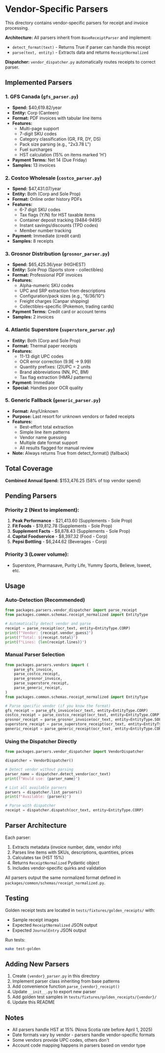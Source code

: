 # Vendor-Specific Parsers

This directory contains vendor-specific parsers for receipt and invoice processing.

**Architecture:** All parsers inherit from `BaseReceiptParser` and implement:
- `detect_format(text)` - Returns True if parser can handle this receipt
- `parse(text, entity)` - Extracts data and returns `ReceiptNormalized`

**Dispatcher:** `vendor_dispatcher.py` automatically routes receipts to correct parser.

## Implemented Parsers

### 1. **GFS Canada** (`gfs_parser.py`)
- **Spend:** $40,619.82/year
- **Entity:** Corp (Canteen)
- **Format:** PDF invoices with tabular line items
- **Features:**
  - Multi-page support
  - 7-digit SKU codes
  - Category classification (GR, FR, DY, DS)
  - Pack size parsing (e.g., "2x3.78 L")
  - Fuel surcharges
  - HST calculation (15% on items marked 'H')
- **Payment Terms:** Net 14 (Due Friday)
- **Samples:** 13 invoices

### 2. **Costco Wholesale** (`costco_parser.py`)
- **Spend:** $47,431.07/year
- **Entity:** Both (Corp and Sole Prop)
- **Format:** Online order history PDFs
- **Features:**
  - 6-7 digit SKU codes
  - Tax flags (Y/N) for HST taxable items
  - Container deposit tracking (9484-9495)
  - Instant savings/discounts (TPD codes)
  - Member number tracking
- **Payment:** Immediate (credit card)
- **Samples:** 8 receipts

### 3. **Grosnor Distribution** (`grosnor_parser.py`)
- **Spend:** $65,425.36/year (HIGHEST)
- **Entity:** Sole Prop (Sports store - collectibles)
- **Format:** Professional PDF invoices
- **Features:**
  - Alpha-numeric SKU codes
  - UPC and SRP extraction from descriptions
  - Configuration/pack sizes (e.g., "6/36/10")
  - Freight charges (Canpar shipping)
  - Collectibles-specific (Pokemon, trading cards)
- **Payment Terms:** Credit card or account terms
- **Samples:** 2 invoices

### 4. **Atlantic Superstore** (`superstore_parser.py`)
- **Entity:** Both (Corp and Sole Prop)
- **Format:** Thermal paper receipts
- **Features:**
  - 11-13 digit UPC codes
  - OCR error correction (9.9E → 9.99)
  - Quantity prefixes: (2)UPC = 2 units
  - Brand abbreviations (NN, PC, BM)
  - Tax flag extraction (HMRJ patterns)
- **Payment:** Immediate
- **Special:** Handles poor OCR quality

### 5. **Generic Fallback** (`generic_parser.py`)
- **Format:** Any/Unknown
- **Purpose:** Last resort for unknown vendors or faded receipts
- **Features:**
  - Best-effort total extraction
  - Simple line item patterns
  - Vendor name guessing
  - Multiple date format support
  - All results flagged for manual review
- **Note:** Always returns True from detect_format() (fallback)

## Total Coverage

**Combined Annual Spend:** $153,476.25 (58% of top vendor spend)

## Pending Parsers

### Priority 2 (Next to implement):
1. **Peak Performance** - $21,413.60 (Supplements - Sole Prop)
2. **Fit Foods** - $19,812.78 (Supplements - Sole Prop)
3. **Supplement Facts** - $8,878.43 (Supplements - Sole Prop)
4. **Capital Foodservice** - $8,397.32 (Food - Corp)
5. **Pepsi Bottling** - $6,244.62 (Beverages - Corp)

### Priority 3 (Lower volume):
- Superstore, Pharmasave, Purity Life, Yummy Sports, Believe, Isweet, etc.

## Usage

### Auto-Detection (Recommended)

```python
from packages.parsers.vendor_dispatcher import parse_receipt
from packages.common.schemas.receipt_normalized import EntityType

# Automatically detect vendor and parse
receipt = parse_receipt(ocr_text, entity=EntityType.CORP)
print(f"Vendor: {receipt.vendor_guess}")
print(f"Total: ${receipt.total}")
print(f"Lines: {len(receipt.lines)}")
```

### Manual Parser Selection

```python
from packages.parsers.vendors import (
    parse_gfs_invoice,
    parse_costco_receipt,
    parse_grosnor_invoice,
    parse_superstore_receipt,
    parse_generic_receipt,
)
from packages.common.schemas.receipt_normalized import EntityType

# Parse specific vendor (if you know the format)
gfs_receipt = parse_gfs_invoice(ocr_text, entity=EntityType.CORP)
costco_receipt = parse_costco_receipt(ocr_text, entity=EntityType.CORP)
grosnor_receipt = parse_grosnor_invoice(ocr_text, entity=EntityType.SOLEPROP)
superstore_receipt = parse_superstore_receipt(ocr_text, entity=EntityType.CORP)
generic_receipt = parse_generic_receipt(ocr_text, entity=EntityType.CORP)
```

### Using the Dispatcher Directly

```python
from packages.parsers.vendor_dispatcher import VendorDispatcher

dispatcher = VendorDispatcher()

# Detect vendor without parsing
parser_name = dispatcher.detect_vendor(ocr_text)
print(f"Would use: {parser_name}")

# List all available parsers
parsers = dispatcher.list_parsers()
print(f"Available: {parsers}")

# Parse with dispatcher
receipt = dispatcher.dispatch(ocr_text, entity=EntityType.CORP)
```

## Parser Architecture

Each parser:
1. Extracts metadata (invoice number, date, vendor info)
2. Parses line items with SKUs, descriptions, quantities, prices
3. Calculates tax (HST 15%)
4. Returns `ReceiptNormalized` Pydantic object
5. Includes vendor-specific quirks and validation

All parsers output the same normalized format defined in `packages/common/schemas/receipt_normalized.py`.

## Testing

Golden receipt tests are located in `tests/fixtures/golden_receipts/` with:
- Sample receipt images
- Expected `ReceiptNormalized` JSON output
- Expected `JournalEntry` JSON output

Run tests:
```bash
make test-golden
```

## Adding New Parsers

1. Create `{vendor}_parser.py` in this directory
2. Implement parser class inheriting from base patterns
3. Add convenience function `parse_{vendor}_receipt()`
4. Update `__init__.py` to export new parser
5. Add golden test samples in `tests/fixtures/golden_receipts/{vendor}/`
6. Update this README

## Notes

- All parsers handle HST at 15% (Nova Scotia rate before April 1, 2025)
- Date formats vary by vendor - parsers handle vendor-specific formats
- Some vendors provide UPC codes, others don't
- Account code mapping happens in parsers based on vendor type
